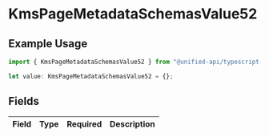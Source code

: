 # KmsPageMetadataSchemasValue52

## Example Usage

```typescript
import { KmsPageMetadataSchemasValue52 } from "@unified-api/typescript-sdk/sdk/models/shared";

let value: KmsPageMetadataSchemasValue52 = {};
```

## Fields

| Field       | Type        | Required    | Description |
| ----------- | ----------- | ----------- | ----------- |